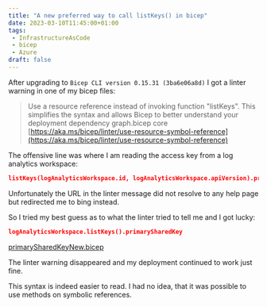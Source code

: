 ```yaml
---
title: "A new preferred way to call listKeys() in bicep"
date: 2023-03-10T11:45:00+01:00
tags: 
 - InfrastructureAsCode
 - bicep
 - Azure
draft: false
---
```


After upgrading to `Bicep CLI version 0.15.31 (3ba6e06a8d)` I got a linter warning in one of my bicep files:

> Use a resource reference instead of invoking function "listKeys". This simplifies the syntax and allows Bicep to better understand your deployment dependency graph.bicep core [https://aka.ms/bicep/linter/use-resource-symbol-reference](https://aka.ms/bicep/linter/use-resource-symbol-reference)

The offensive line was where I am reading the access key from a log analytics workspace:

```json
listKeys(logAnalyticsWorkspace.id, logAnalyticsWorkspace.apiVersion).primarySharedKey
```

Unfortunately the URL in the linter message did not resolve to any help page but redirected me to bing instead. 

So I tried my best guess as to what the linter tried to tell me and I got lucky:

```json
logAnalyticsWorkspace.listKeys().primarySharedKey
```

[primarySharedKeyNew.bicep](https://gist.github.com/manualbashing/f7e6a388e4089f93063232c2927bb8e4)

The linter warning disappeared and my deployment continued to work just fine.

This syntax is indeed easier to read. I had no idea, that it was possible to use methods on symbolic references. 